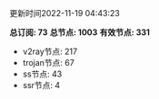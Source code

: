 更新时间2022-11-19 04:43:23

**总订阅: 73**
**总节点: 1003**
**有效节点: 331**
- v2ray节点: 217
- trojan节点: 67
- ss节点: 43
- ssr节点: 4

